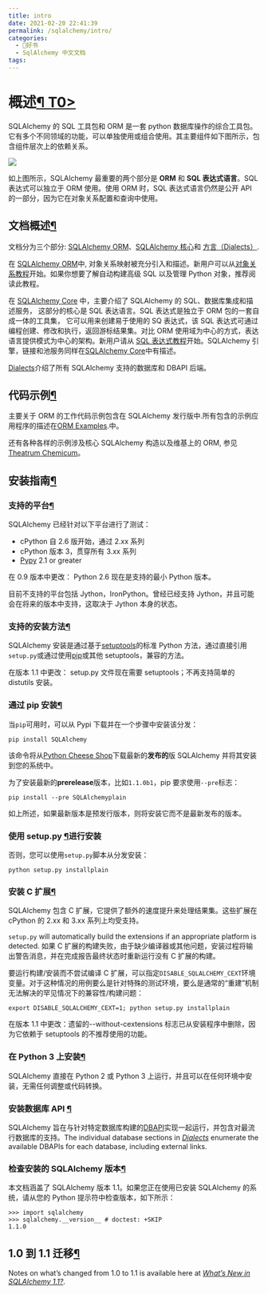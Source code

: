 ```yaml
---
title: intro
date: 2021-02-20 22:41:39
permalink: /sqlalchemy/intro/
categories:
  - 📖好书
  - SqlAlchemy 中文文档
tags:
---
```

概述[¶ T0\>](#overview "Permalink to this headline")
====================================================

SQLAlchemy 的 SQL 工具包和 ORM 是一套 python 数据库操作的综合工具包。它有多个不同领域的功能，可以单独使用或组合使用。其主要组件如下图所示，包含组件层次上的依赖关系。

![](http://sqlalchemy.readthedocs.io/en/latest/_images/sqla_arch_small.png)

如上图所示，SQLAlchemy 最重要的两个部分是 **ORM** 和 **SQL
表达式语言**。SQL 表达式可以独立于 ORM 使用。使用 ORM 时，SQL
表达式语言仍然是公开 API 的一部分，因为它在对象关系配置和查询中使用。

文档概述[¶](#documentation-overview "Permalink to this headline")
-----------------------------------------------------------------

文档分为三个部分: [SQLAlchemy ORM](orm_index.html)、[SQLAlchemy
核心](core_index.html)和 [方言（Dialects）](dialects_index.html).

在 [SQLAlchemy ORM](orm_index.html)中,
对象关系映射被充分引入和描述。新用户可以从[对象关系教程](orm_tutorial.html)开始。如果你想要了解自动构建高级 SQL 以及管理 Python 对象，推荐阅读此教程。

在 [SQLAlchemy Core](core_index.html) 中，主要介绍了 SQLAlchemy 的
SQL、数据库集成和描述服务， 这部分的核心是 SQL 表达语言。SQL
表达式是独立于 ORM 包的一套自成一体的工具集， 它可以用来创建易于使用的
SQ 表达式，该 SQL 表达式可通过编程创建、修改和执行，返回游标结果集。对比
ORM 使用域为中心的方式，表达语言提供模式为中心的架构。新用户请从 [SQL
表达式教程](core_tutorial.html)开始。SQLAlchemy
引擎，链接和池服务同样在[SQLAlchemy Core](core_index.html)中有描述。

[Dialects](dialects_index.html)介绍了所有 SQLAlchemy 支持的数据库和
DBAPI 后端。

代码示例[¶](#code-examples "Permalink to this headline")
--------------------------------------------------------

主要关于 ORM 的工作代码示例包含在 SQLAlchemy 发行版中.所有包含的示例应用程序的描述在[ORM
Examples](orm_examples.html).中。

还有各种各样的示例涉及核心 SQLAlchemy 构造以及维基上的 ORM, 参见[Theatrum
Chemicum](http://www.sqlalchemy.org/trac/wiki/UsageRecipes)。

安装指南[¶](#installation-guide "Permalink to this headline")
-------------------------------------------------------------

### 支持的平台[¶](#supported-platforms "Permalink to this headline")

SQLAlchemy 已经针对以下平台进行了测试：

-   cPython 自 2.6 版开始，通过 2.xx 系列
-   cPython 版本 3，贯穿所有 3.xx 系列
-   [Pypy](http://pypy.org/) 2.1 or greater

在 0.9 版本中更改： Python 2.6 现在是支持的最小 Python 版本。

目前不支持的平台包括 Jython，IronPython。曾经已经支持
Jython，并且可能会在将来的版本中支持，这取决于 Jython 本身的状态。

### 支持的安装方法[¶](#supported-installation-methods "Permalink to this headline")

SQLAlchemy 安装是通过基于[setuptools](http://pypi.python.org/pypi/setuptools/)的标准 Python 方法，通过直接引用`setup.py`或通过使用[pip](http://pypi.python.org/pypi/pip/)或其他 setuptools，兼容的方法。

在版本 1.1 中更改：
setup.py 文件现在需要 setuptools；不再支持简单的 distutils 安装。

### 通过 pip 安装[¶](#install-via-pip "Permalink to this headline")

当`pip`可用时，可以从 Pypi 下载并在一个步骤中安装该分发：

    pip install SQLAlchemy

该命令将从[Python Cheese
Shop](http://pypi.python.org/pypi/SQLAlchemy)下载最新的**发布的**版 SQLAlchemy 并将其安装到您的系统中。

为了安装最新的**prerelease**版本，比如`1.1.0b1`，pip 要求使用`--pre`标志：

    pip install --pre SQLAlchemyplain

如上所述，如果最新版本是预发行版本，则将安装它而不是最新发布的版本。

### 使用 setup.py [¶](#installing-using-setup-py "Permalink to this headline")进行安装

否则，您可以使用`setup.py`脚本从分发安装：

    python setup.py installplain

### 安装 C 扩展[¶](#installing-the-c-extensions "Permalink to this headline")

SQLAlchemy 包含 C 扩展，它提供了额外的速度提升来处理结果集。这些扩展在 cPython 的 2.xx 和 3.xx 系列上均受支持。

`setup.py` will automatically build the extensions
if an appropriate platform is detected.
如果 C 扩展的构建失败，由于缺少编译器或其他问题，安装过程将输出警告消息，并在完成报告最终状态时重新运行没有 C 扩展的构建。

要运行构建/安装而不尝试编译 C 扩展，可以指定`DISABLE_SQLALCHEMY_CEXT`环境变量。对于这种情况的用例要么是针对特殊的测试环境，要么是通常的“重建”机制无法解决的罕见情况下的兼容性/构建问题：

    export DISABLE_SQLALCHEMY_CEXT=1; python setup.py installplain

在版本 1.1 中更改：遗留的--without-cextensions 标志已从安装程序中删除，因为它依赖于 setuptools 的不推荐使用的功能。

### 在 Python 3 上安装[¶](#installing-on-python-3 "Permalink to this headline")

SQLAlchemy 直接在 Python 2 或 Python
3 上运行，并且可以在任何环境中安装，无需任何调整或代码转换。

### 安装数据库 API [¶](#installing-a-database-api "Permalink to this headline")

SQLAlchemy 旨在与针对特定数据库构建的[DBAPI](glossary.html#term-dbapi)实现一起运行，并包含对最流行数据库的支持。The
individual database sections in [*Dialects*](dialects_index.html)
enumerate the available DBAPIs for each database, including external
links.

### 检查安装的 SQLAlchemy 版本[¶](#checking-the-installed-sqlalchemy-version "Permalink to this headline")

本文档涵盖了 SQLAlchemy 版本 1.1。如果您正在使用已安装 SQLAlchemy 的系统，请从您的 Python 提示符中检查版本，如下所示：

    >>> import sqlalchemy
    >>> sqlalchemy.__version__ # doctest: +SKIP
    1.1.0

1.0 到 1.1 迁移[¶](#to-1-1-migration "Permalink to this headline")
---------------------------------------------------------------

Notes on what’s changed from 1.0 to 1.1 is available here at [*What’s
New in SQLAlchemy 1.1?*](changelog_migration_11.html).
